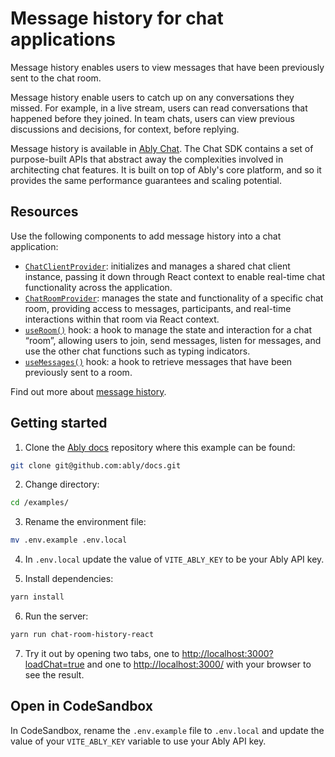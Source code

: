 # Message history for chat applications

Message history enables users to view messages that have been previously sent to the chat room.

Message history enable users to catch up on any conversations they missed. For example, in a live stream, users can read conversations that happened before they joined. In team chats, users can view previous discussions and decisions, for context, before replying.

Message history is available in [Ably Chat](/docs/products/chat). The Chat SDK contains a set of purpose-built APIs that abstract away the complexities involved in architecting chat features. It is built on top of Ably's core platform, and so it provides the same performance guarantees and scaling potential.

## Resources

Use the following components to add message history into a chat application:

- [`ChatClientProvider`](/docs/chat/setup?lang=react#instantiate): initializes and manages a shared chat client instance, passing it down through React context to enable real-time chat functionality across the application.
- [`ChatRoomProvider`](/docs/chat/rooms?lang=react#create): manages the state and functionality of a specific chat room, providing access to messages, participants, and real-time interactions within that room via React context.
- [`useRoom()`](/docs/chat/rooms?lang=react#create) hook: a hook to manage the state and interaction for a chat “room”, allowing users to join, send messages, listen for messages, and use the other chat functions such as typing indicators.
- [`useMessages()`](/docs/chat/rooms/history?lang=react#get) hook: a hook to retrieve messages that have been previously sent to a room.

Find out more about [message history](/docs/chat/rooms/history?lang=react).

## Getting started

1. Clone the [Ably docs](https://github.com/ably/docs) repository where this example can be found:

```sh
git clone git@github.com:ably/docs.git
```

2. Change directory:

```sh
cd /examples/
```

3. Rename the environment file:

```sh
mv .env.example .env.local
```

4. In `.env.local` update the value of `VITE_ABLY_KEY` to be your Ably API key.

5. Install dependencies:

```sh
yarn install
```

6. Run the server:

```sh
yarn run chat-room-history-react
```

7. Try it out by opening two tabs, one to [http://localhost:3000?loadChat=true](http://localhost:3000?loadChat=true) and one to [http://localhost:3000/](http://localhost:3000/) with your browser to see the result.

## Open in CodeSandbox

In CodeSandbox, rename the `.env.example` file to `.env.local` and update the value of your `VITE_ABLY_KEY` variable to use your Ably API key.

